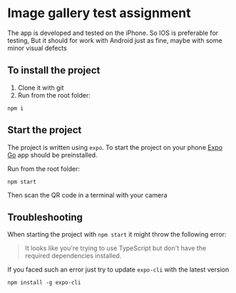 # Image gallery test assignment

The app is developed and tested on the iPhone. So IOS is preferable for testing,
But it should for work with Android just as fine, maybe with some minor visual defects

## To install the project

1. Clone it with git
2. Run from the root folder:

```
npm i
```

## Start the project

The project is written using `expo`. To start the project on your phone [Expo Go](https://expo.dev/client) app should be preinstalled.

Run from the root folder:

```
npm start
```

Then scan the QR code in a terminal with your camera

## Troubleshooting

When starting the project with `npm start` it might throw the following error:

> It looks like you're trying to use TypeScript but don't have the required dependencies installed.

If you faced such an error just try to update `expo-cli` with the latest version

```
npm install -g expo-cli
```
